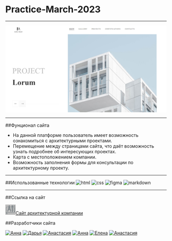 # Practice-March-2023

---

![logo](assets/img/readme_logo.png)

---

##Фунционал сайта

- На данной платформе пользователь имеет возможность ознакомиться с архитектурными проектами.
- Перемещение между страницами сайта, что даёт возможность узнать подробнее об интересующих проектах.
- Карта с местоположением компании.
- Возможность заполнения формы для консультации по архитектурному проекту.

---

##Использованные технологии
![html](https://img.shields.io/badge/html5-%23E34F26.svg?style=for-the-badge&logo=html5&logoColor=white)
![css](https://img.shields.io/badge/CSS3-1572B6?style=for-the-badge&logo=css3&logoColor=white)
![figma](https://img.shields.io/badge/Figma-F24E1E?style=for-the-badge&logo=figma&logoColor=white)
![markdown](https://img.shields.io/badge/Markdown-000000?style=for-the-badge&logo=markdown&logoColor=white)

---

##Ссылка на сайт

[![link](./assets/img/1_1_icon.png)Сайт архитектурной компании]()

##Разработчики сайта

[![Анна](https://img.shields.io/badge/-Anna-black?style=for-the-badge&logo=github&logoColor=white)](https://github.com/AnnaShp)
[![Дарья](https://img.shields.io/badge/-Daria-black?style=for-the-badge&logo=github&logoColor=white)](https://github.com/DashaShkoldina)
[![Анастасия](https://img.shields.io/badge/-Anastasia-black?style=for-the-badge&logo=github&logoColor=white)](https://github.com/YaAnastasia)
[![Анна](https://img.shields.io/badge/-Anna-black?style=for-the-badge&logo=github&logoColor=white)](https://github.com/FreediveLife)
[![Елена](https://img.shields.io/badge/-Elena-black?style=for-the-badge&logo=github&logoColor=white)](https://github.com/Elena763)
[![Анастасия](https://img.shields.io/badge/-Anastasia-black?style=for-the-badge&logo=github&logoColor=white)](https://github.com/anastasiadergaeva)
